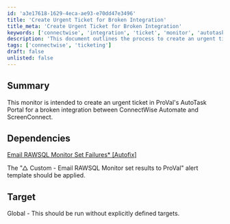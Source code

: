 ```yaml
---
id: 'a3e17618-1629-4eca-ae93-e70dd47e3496'
title: 'Create Urgent Ticket for Broken Integration'
title_meta: 'Create Urgent Ticket for Broken Integration'
keywords: ['connectwise', 'integration', 'ticket', 'monitor', 'autotask']
description: 'This document outlines the process to create an urgent ticket in ProVal’s AutoTask Portal for a broken integration between ConnectWise Automate and ScreenConnect. It includes dependencies and target settings for effective monitoring.'
tags: ['connectwise', 'ticketing']
draft: false
unlisted: false
---
```


## Summary

This monitor is intended to create an urgent ticket in ProVal's AutoTask Portal for a broken integration between ConnectWise Automate and ScreenConnect.

## Dependencies

[Email RAWSQL Monitor Set Failures* [Autofix]](<../scripts/Email Creation - Computer Failure Only.md>)

The "△ Custom - Email RAWSQL Monitor set results to ProVal" alert template should be applied.

## Target

Global - This should be run without explicitly defined targets.

